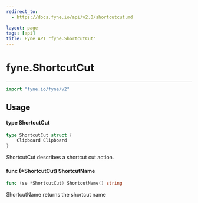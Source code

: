 ```yaml
---
redirect_to:
  - https://docs.fyne.io/api/v2.0/shortcutcut.md

layout: page
tags: [api]
title: Fyne API "fyne.ShortcutCut"
---
```



# fyne.ShortcutCut
---
```go
import "fyne.io/fyne/v2"
```

## Usage

#### type ShortcutCut

```go
type ShortcutCut struct {
	Clipboard Clipboard
}
```

ShortcutCut describes a shortcut cut action.

#### func (*ShortcutCut) ShortcutName

```go
func (se *ShortcutCut) ShortcutName() string
```
ShortcutName returns the shortcut name
